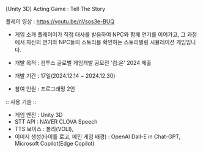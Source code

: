 [Unity 3D] Acting Game : Tell The Story

플레이 영상 : https://youtu.be/nVsos3e-BUQ

- 게임 소개
플레이어가 직접 대사를 발음하여 NPC와 함께 연기를 이어가고, 그 과정에서
자신의 연기와 NPC들의 스토리를 확인하는 스토리텔링 시뮬레이션 게임입니다.

- 개발 목적 : 컴투스 글로벌 게임개발 공모전 '컴:온' 2024 제출
- 개발 기간 : 17일(2024.12.14 ~ 2024.12.30)
- 참여 인원 : 프로그래밍 2인

:: 사용 기술 ::
- 게임 엔진 : Unity 3D 
- STT API :  NAVER CLOVA Speech
- TTS 보이스 : 볼리(VOLI), 
- 이미지 생성(타이틀 로고, 메인 게임 배경)  : OpenAI Dall-E in Chat-GPT, Microsoft Copilot(Edge Copilot)

